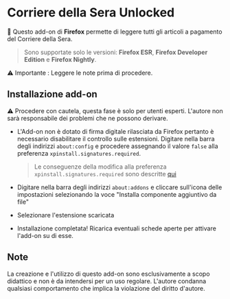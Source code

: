 # Corriere della Sera Unlocked
📰 Questo add-on di <b>Firefox</b> permette di leggere tutti gli articoli a pagamento del Corriere della Sera.

>Sono supportate solo le versioni: <b>Firefox ESR</b>, <b>Firefox Developer Edition</b> e <b>Firefox Nightly</b>.

⚠ Importante : Leggere le note prima di procedere.

## Installazione add-on
⚠ Procedere con cautela, questa fase è solo per utenti esperti. L'autore non sarà responsabile dei problemi che ne possono derivare.

* L'Add-on non è dotato di firma digitale rilasciata da Firefox pertanto è necessario disabilitare il controllo sulle estensioni. Digitare nella barra degli indirizzi <code>about:config</code> e procedere assegnando il valore <code>false</code> alla preferenza <code>xpinstall.signatures.required</code>.
  
  > Le conseguenze della modifica alla preferenza <code>xpinstall.signatures.required</code> sono descritte <a href="https://support.mozilla.org/it/kb/firma-componenti-aggiuntivi-firefox">qui</a>
  
* Digitare nella barra degli indirizzi <code>about:addons</code> e cliccare sull'icona delle impostazioni selezionando la voce "Installa componente aggiuntivo da file"
* Selezionare l'estensione scaricata
* Installazione completata! Ricarica eventuali schede aperte per attivare l'add-on su di esse.

## Note
La creazione e l'utilizzo di questo add-on sono esclusivamente a scopo didattico e non è da intendersi per un uso regolare. L'autore condanna qualsiasi comportamento che implica la violazione del diritto d'autore. 
